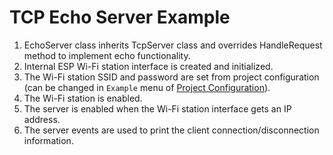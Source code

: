 # TCP Echo Server Example

1. EchoServer class inherits TcpServer class and overrides HandleRequest method to implement echo functionality.
2. Internal ESP Wi-Fi station interface is created and initialized.
3. The Wi-Fi station SSID and password are set from project configuration (can be changed in `Example` menu of [Project Configuration](https://docs.espressif.com/projects/esp-idf/en/latest/esp32/api-reference/kconfig.html)).
4. The Wi-Fi station is enabled.
5. The server is enabled when the Wi-Fi station interface gets an IP address.
6. The server events are used to print the client connection/disconnection information.
